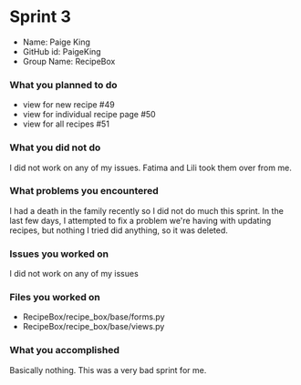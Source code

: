 # Sprint 3

 - Name: Paige King
 - GitHub id: PaigeKing
 - Group Name: RecipeBox

### What you planned to do
 - view for new recipe #49
 - view for individual recipe page #50
  - view for all recipes #51

### What you did not do

I did not work on any of my issues. Fatima and Lili took them over from me.

### What problems you encountered

I had a death in the family recently so I did not do much this sprint.
In the last few days, I attempted to fix a problem we're having with updating
recipes, but nothing I tried did anything, so it was deleted.

### Issues you worked on

I did not work on any of my issues

### Files you worked on

 - RecipeBox/recipe_box/base/forms.py
 - RecipeBox/recipe_box/base/views.py

### What you accomplished

Basically nothing. This was a very bad sprint for me.
